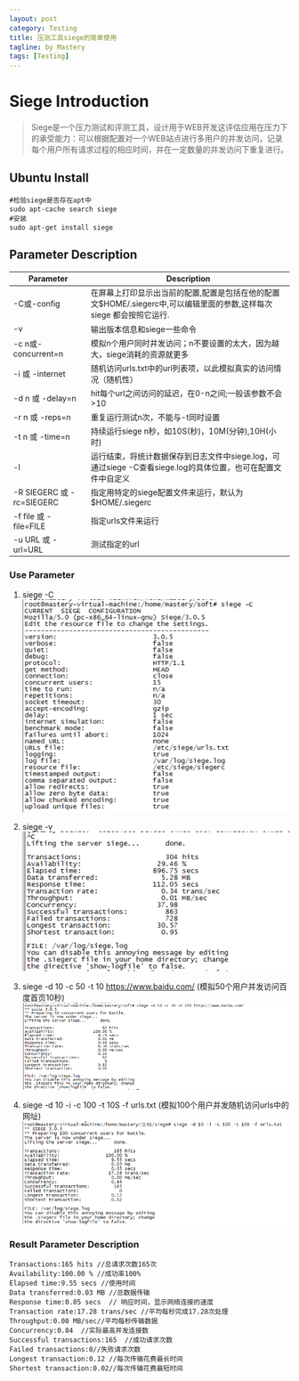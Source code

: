 ```yaml
---
layout: post
category: Testing
title: 压测工具siege的简单使用
tagline: by Mastery
tags: [Testing]
---
```


<!--more-->

# Siege Introduction
>Siege是一个压力测试和评测工具，设计用于WEB开发这评估应用在压力下的承受能力：可以根据配置对一个WEB站点进行多用户的并发访问，记录每个用户所有请求过程的相应时间，并在一定数量的并发访问下重复进行。

## Ubuntu Install

    #检验siege是否存在apt中 
    sudo apt-cache search siege
    #安装
    sudo apt-get install siege


## Parameter Description

| Parameter   | Description
| ----------  | -----------
| -C或-config | 在屏幕上打印显示出当前的配置,配置是包括在他的配置文$HOME/.siegerc中,可以编辑里面的参数,这样每次siege 都会按照它运行. 
| -v  | 输出版本信息和siege一些命令
| -c n或-concurrent=n | 模拟n个用户同时并发访问；n不要设置的太大，因为越大，siege消耗的资源就更多
| -i 或 -internet | 随机访问urls.txt中的url列表项，以此模拟真实的访问情况（随机性）
| -d n 或 -delay=n | hit每个url之间访问的延迟，在0-n之间;一般该参数不会>10
| -r n 或 -reps=n | 重复运行测试n次，不能与-t同时设置
| -t n 或 -time=n | 持续运行siege n秒，如10S(秒)，10M(分钟),10H(小时)
| -l | 运行结束，将统计数据保存到日志文件中siege.log，可通过siege -C查看siege.log的具体位置，也可在配置文件中自定义
| -R SIEGERC 或 -rc=SIEGERC | 指定用特定的siege配置文件来运行，默认为$HOME/.siegerc
| -f file 或 -file=FILE | 指定urls文件来运行
| -u URL 或 -url=URL | 测试指定的url

### Use Parameter
1. siege -C
![siege -C](/images/siege/siege_c.png)

2. siege -v
![siege -v](/images/siege/siege_v.png)

3. siege -d 10 -c 50 -t 10 https://www.baidu.com/ (模拟50个用户并发访问百度首页10秒)
![结果3](/images/siege/siege_url.png)

4.  siege -d 10 -i -c 100 -t 10S -f urls.txt (模拟100个用户并发随机访问urls中的网址)
![结果4](/images/siege/siege_file.png)

### Result Parameter Description

	Transactions:165 hits //总请求次数165次
	Availability:100.00 % //成功率100%
	Elapsed time:9.55 secs //使用时间
	Data transferred:0.03 MB //总数据传输
	Response time:0.05 secs  // 响应时间，显示网络连接的速度
	Transaction rate:17.28 trans/sec //平均每秒完成17.28次处理
	Throughput:0.00 MB/sec//平均每秒传输数据
	Concurrency:0.84  //实际最高并发连接数
	Successful transactions:165  //成功请求次数
	Failed transactions:0//失败请求次数
	Longest transaction:0.12 //每次传输花费最长时间
	Shortest transaction:0.02//每次传输花费最短时间

